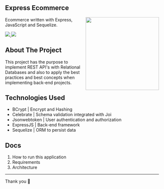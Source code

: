 
## Express Ecommerce

<a><img width="240" align="right" src="https://user-images.githubusercontent.com/11978772/40430986-a0eb7b92-5e63-11e8-80eb-43fe07f664a6.png"></a>

Ecommerce written with Express, JavaScript and Sequelize. 

<a href="https://www.linkedin.com/in/bruno-silveira22/"> 
	<img src="https://img.shields.io/badge/LinkedIn-0077B5?style=for-the-badge&logo=linkedin&logoColor=white">
</a>

<a href="https://github.com/brunosm16"> 
	<img src="https://img.shields.io/badge/GitHub-100000?style=for-the-badge&logo=github&logoColor=white">
</a>

<br/>


## About The Project

This project has the purpose to implement REST API's with Relational Databases and also to apply the best practices and best concepts when implementing back-end projects. 

## Technologies Used

- BCrypt | Encrypt and Hashing 
- Celebrate | Schema validation integrated with Joi
- Jsonwebtoken | User authentication and authorization
- ExpressJS | Back-end framework
- Sequelize | ORM to persist data

## Docs

 1. How to run this application
 2. Requirements
 3. Architecture

---
Thank you 💜